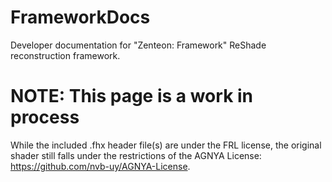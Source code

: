# FrameworkDocs
Developer documentation for "Zenteon: Framework" ReShade reconstruction framework.

# NOTE: This page is a work in process
While the included .fhx header file(s) are under the FRL license, the original shader still falls under the restrictions of the AGNYA License: https://github.com/nvb-uy/AGNYA-License.
